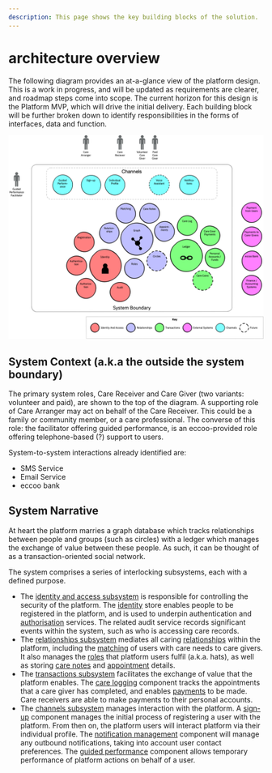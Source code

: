 ```yaml
---
description: This page shows the key building blocks of the solution.
---
```


# architecture overview

The following diagram provides an at-a-glance view of the platform design. This is a work in progress, and will be updated as requirements are clearer, and roadmap steps come into scope. The current horizon for this design is the Platform MVP, which will drive the initial delivery. Each building block will be further broken down to identify responsibilities in the forms of interfaces, data and function.

![Architecture Overview Diagram](../.gitbook/assets/eccoo-architecture-overview.png)

## System Context \(a.k.a the outside the system boundary\)

The primary system roles, Care Receiver and Care Giver \(two variants: volunteer and paid\), are shown to the top of the diagram. A supporting role of Care Arranger may act on behalf of the Care Receiver. This could be a family or community member, or a care professional. The converse of this role: the facilitator offering guided performance, is an eccoo-provided role offering telephone-based \(?\) support to users.

System-to-system interactions already identified are:

* SMS Service
* Email Service
* eccoo bank

## System Narrative

At heart the platform marries a graph database which tracks relationships between people and groups \(such as circles\) with a ledger which manages the exchange of value between these people. As such, it can be thought of as a transaction-oriented social network.

The system comprises a series of interlocking subsystems, each with a defined purpose.

* The [identity and access subsystem](component-designs/identity-and-access-subsystem/) is responsible for controlling the security of the platform. The [identity](component-designs/identity-and-access-subsystem/identity-component.md) store enables people to be registered in the platform, and is used to underpin authentication and [authorisation](component-designs/identity-and-access-subsystem/authorisation.md) services. The related audit service records significant events within the system, such as who is accessing care records.
* The [relationships subsystem](component-designs/relationships-subsystem/) mediates all caring [relationships](component-designs/relationships-subsystem/relationship-component.md) within the platform, including the [matching](component-designs/relationships-subsystem/matching-component.md) of users with care needs to care givers. It also manages the [roles](component-designs/relationships-subsystem/roles-component.md) that platform users fulfil \(a.k.a. hats\), as well as storing [care notes](component-designs/relationships-subsystem/care-notes-component.md) and [appointment](component-designs/relationships-subsystem/appointments-component.md) details.
* The [transactions subsystem](component-designs/transactions-subsystem/) facilitates the exchange of value that the platform enables. The [care logging](component-designs/transactions-subsystem/care-log-component.md) component tracks the appointments that a care giver has completed, and enables [payments](component-designs/transactions-subsystem/care-giver-payments-component.md) to be made. Care receivers are able to make payments to their personal accounts.
* The [channels subsystem](component-designs/channels-subsystem/) manages interaction with the platform. A [sign-up](component-designs/channels-subsystem/sign-up-component.md) component manages the initial process of registering a user with the platform. From then on, the platform users will interact platform via their individual profile. The [notification management](component-designs/channels-subsystem/notification-management-component.md) component will manage any outbound notifications, taking into account user contact preferences. The [guided performance](component-designs/channels-subsystem/guided-performance-component.md) component allows temporary performance of platform actions on behalf of a user.

